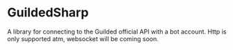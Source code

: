 # GuildedSharp
A library for connecting to the Guilded official API with a bot account.
Http is only supported atm, websocket will be coming soon.
